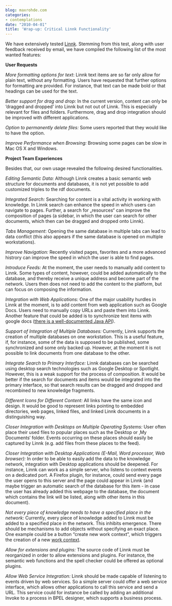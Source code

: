 ```yaml
---
blog: maxrohde.com
categories:
- contemplations
date: "2010-04-01"
title: 'Wrap-up: Critical Linnk Functionality'
---
```


We have extensively tested [Linnk](http://www.linnk.de/). Stemming from this test, along with user feedback received by email, we have compiled the following list of the most wanted features:

**User Requests**

_More formatting options for text_: Linnk text items are so far only allow for plain text, without any formatting. Users have requested that further options for formatting are provided. For instance, that text can be made bold or that headings can be used for the text.

_Better support for drag and drop:_ In the current version, content can only be ‘dragged and dropped’ into Linnk but not out of Linnk. This is especially relevant for files and folders. Furthermore, drag and drop integration should be improved with different applications.

_Option to permanently delete files:_ Some users reported that they would like to have the option.

_Improve Performance when Browsing:_ Browsing some pages can be slow in Mac OS X and Windows.

**Project Team Experiences**

Besides that, our own usage revealed the following desired functionalities.

_Editing Semantic Data:_ Although Linnk creates a basic semantic web structure for documents and databases, it is not yet possible to add customized triples to the rdf documents.

_Integrated Search:_ Searching for content is a vital activity in working with knowledge. In Linnk search can enhance the speed in which users can navigate to pages. Further, a search for „resources“ can improve the composition of pages (a sidebar, in which the user can search for other documents, which then can be dragged and dropped onto Linnk).

_Tabs Management_: Opening the same database in multiple tabs can lead to data conflict (this also appears if the same database is opened on multiple workstations).

_Improve Navigation:_ Recently visited pages, favorites and a more advanced histrory can improve the speed in which the user is able to find pages.

_Introduce Feeds:_ At the moment, the user needs to manually add content to Linnk. Some types of content, however, could be added automatically to the database, and thereby receive a unique address and become part of the network. Users then does not need to add the content to the platform, but can focus on composing the information.

_Integration with Web Applications:_ One of the major usability hurdles in Linnk at the moment, is to add content from web application such as Google Docs. Users need to manually copy URLs and paste them into Linnk. Another feature that could be added is to synchronize text items with google docs ([there is a well-documented Java API](http://code.google.com/apis/documents/docs/3.0/developers_guide_java.html)).

_Support of Integration of Multiple Databases:_ Currently, Linnk supports the creation of multiple databases on one workstation. This is a useful feature, if, for instance, some of the data is supposed to be published, some synchronized and some only backed up. However, at the moment it is not possible to link documents from one database to the other.

_Integrate Search to Primary Interface:_ Linnk databases can be searched using desktop search technologies such as Google Desktop or Spotlight. However, this is a weak support for the process of composition. It would be better if the search for documents and items would be integrated into the primary interface, so that search results can be dragged and dropped and recombined to new knowledge fragments.

_Different Icons for Different Content:_ All links have the same icon and design. It would be good to represent links pointing to embedded directories, web pages, linked files, and linked Linnk documents in a distinguishing way.

_Closer Integration with Desktops on Multiple Operating Systems:_ User often place their used files to popular places such as the Desktop or ‚My Documents‘ folder. Events occurring on these places should easily be captured by Linnk (e.g. add files from these places to the feed).

_Closer Integration with Desktop Applications (E-Mail, Word processor, Web browser):_ In order to be able to easily add the data to the knowledge network, integration with Desktop applications should be deepened. For instance, Linnk can work as a simple server, who listens to context events on a dedicated port. A Firefox plugin, for instance, could send every page the user opens to this server and the page could appear in Linnk (and maybe trigger an automatic search of the database for this item - in case the user has already added this webpage to the database, the document which contains the link will be listed, along with other items in this document).

_Not every piece of knowledge needs to have a specified place in the network:_ Currently, every piece of knowledge added to Linnk must be added to a specified place in the network. This inhibits emergence. There should be mechanisms to add objects without specifying an exact place. One example could be a button “create new work context”, which triggers the creation of a new [work context](http://maxrohde.com/2010/03/30/work-contexts/).

_Allow for extensions and plugins:_ The source code of Linnk must be reorganized in order to allow extensions and plugins. For instance, the semantic web functions and the spell checker could be offered as optional plugins.

_Allow Web Service Integration:_ Linnk should be made capable of listening to events driven by web services. So a simple server could offer a web service interface, which allows other applications to call this service and send a URL. This service could for instance be called by adding an additional Invoke to a process in BPEL designer, which supports a business process.
